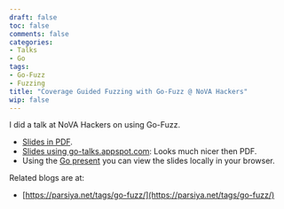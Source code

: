 ```yaml
---
draft: false
toc: false
comments: false
categories:
- Talks
- Go
tags:
- Go-Fuzz
- Fuzzing
title: "Coverage Guided Fuzzing with Go-Fuzz @ NoVA Hackers"
wip: false
---
```


I did a talk at NoVA Hackers on using Go-Fuzz.

* [Slides in PDF](coverage-guided-fuzzing.pdf).
* [Slides using go-talks.appspot.com](https://go-talks.appspot.com/github.com/parsiya/Parsia-Clone/tree/master/categories/talks/go-fuzz-talk-nova-hackers/coverage-guided-fuzzing.slide): Looks much nicer then PDF.
* Using the [Go present](https://godoc.org/golang.org/x/tools/present) you can view the slides locally in your browser.

Related blogs are at:

* [https://parsiya.net/tags/go-fuzz/](https://parsiya.net/tags/go-fuzz/)